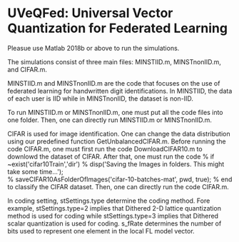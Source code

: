 # UVeQFed: Universal Vector Quantization for Federated Learning
Pleasue use Matlab 2018b or above to run the simulations.

The simulations consist of three main files: MINSTIID.m, MINSTnonIID.m, and CIFAR.m.

MINSTIID.m and MINSTnonIID.m are the code that focuses on the use of federated learning for handwritten digit identifications. In MINSTIID, the data of each user is IID while in MINSTnonIID, the dataset is non-IID.

To run MINSTIID.m or MINSTnonIID.m, one must put all the code files into one folder. Then, one can directly run MINSTIID.m or MINSTnonIID.m. 


CIFAR is used for image identification.  One can change the data distribution using our predefined function GetUnbalancedCIFAR.m. Before running the code CIFAR.m, one must first run the code DownloadCIFAR10.m to downlowd the dataset of CIFAR. After that, one must run the code 
% if ~exist('cifar10Train','dir')
%     disp('Saving the Images in folders. This might take some time...');    
%     saveCIFAR10AsFolderOfImages('cifar-10-batches-mat', pwd, true);
% end
to classify the CIFAR dataset. Then, one can directly run the code CIFAR.m. 


In coding setting, stSettings.type determine the coding method. Fore example, stSettings.type=2 implies that Dithered 2-D lattice quantization method is used for coding while stSettings.type=3 implies that Dithered scalar quantization is used for coding. s_fRate determines the number of bits used to represent one element in the local FL model vector.
